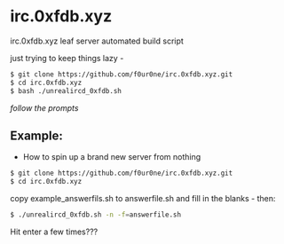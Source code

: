 # irc.0xfdb.xyz
irc.0xfdb.xyz leaf server automated build script

just trying to keep things lazy -

```bash
$ git clone https://github.com/f0ur0ne/irc.0xfdb.xyz.git
$ cd irc.0xfdb.xyz
$ bash ./unrealircd_0xfdb.sh
```

*follow the prompts*


## Example:

- How to spin up a brand new server from nothing

```bash
$ git clone https://github.com/f0ur0ne/irc.0xfdb.xyz.git
$ cd irc.0xfdb.xyz
```
copy example_answerfils.sh to answerfile.sh and fill in the blanks - then:

```bash
$ ./unrealircd_0xfdb.sh -n -f=answerfile.sh
```

Hit enter a few times???
